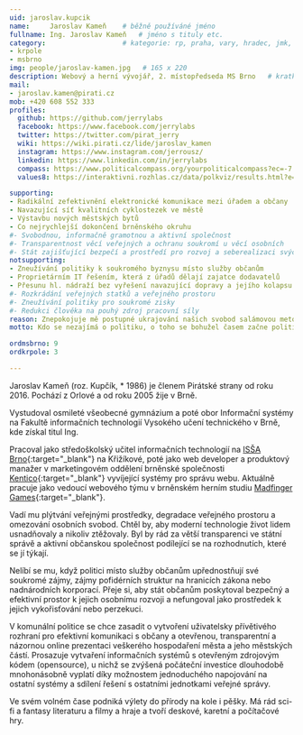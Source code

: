 ```yaml
---
uid: jaroslav.kupcik
name:     Jaroslav Kameň  	# běžně používáné jméno
fullname: Ing. Jaroslav Kameň  	# jméno s tituly etc.
category:                 	# kategorie: rp, praha, vary, hradec, jmk, senat
- krpole
- msbrno
img: people/jaroslav-kamen.jpg   # 165 x 220
description: Webový a herní vývojář, 2. místopředseda MS Brno  	# kratký popis, max 160 znaků
mail:
- jaroslav.kamen@pirati.cz
mob: +420 608 552 333			  
profiles:
  github: https://github.com/jerrylabs                
  facebook: https://www.facebook.com/jerrylabs
  twitter: https://twitter.com/pirat_jerry		
  wiki: https://wiki.pirati.cz/lide/jaroslav_kamen
  instagram: https://www.instagram.com/jerrousz/
  linkedin: https://www.linkedin.com/in/jerrylabs
  compass: https://www.politicalcompass.org/yourpoliticalcompass?ec=-7.25&soc=-5.54  
  values8: https://interaktivni.rozhlas.cz/data/polkviz/results.html?e=76.8&d=66.0&g=77.7&s=78.4

supporting:
- Radikální zefektivnění elektronické komunikace mezi úřadem a občany
- Navazující síť kvalitních cyklostezek ve městě
- Výstavbu nových městských bytů
- Co nejrychlejší dokončení brněnského okruhu
#- Svobodnou, informačně gramotnou a aktivní společnost
#- Transparentnost věcí veřejných a ochranu soukromí u věcí osobních
#- Stát zajišťující bezpečí a prostředí pro rozvoj a seberealizaci svých občanů
notsupporting:
- Zneužívání politiky k soukromého byznysu místo služby občanům
- Proprietárním IT řešením, která z úřadů dělají zajatce dodavatelů
- Přesunu hl. nádraží bez vyřešení navazující dopravy a jejího kolapsu
#- Rozkrádání veřejných statků a veřejného prostoru
#- Zneužívání politiky pro soukromé zisky
#- Redukci člověka na pouhý zdroj pracovní síly
reason: Znepokojuje mě postupné ukrajování našich svobod salámovou metodou. Politika by měla být služba občanům, nikoliv soukromý byznys!
motto: Kdo se nezajímá o politiku, o toho se bohužel časem začne politika zajímat sama.

ordmsbrno: 9
ordkrpole: 3

---
```


Jaroslav Kameň (roz. Kupčík, * 1986) je členem Pirátské strany od roku 2016. Pochází z Orlové a od roku 2005 žije v Brně.

Vystudoval osmileté všeobecné gymnázium a poté obor Informační systémy na Fakultě informačních technologií Vysokého učení technického v Brně, kde získal titul Ing.

Pracoval jako středoškolský učitel informačních technologií na [ISŠA Brno](http://www.issabrno.cz/){:target="_blank"} na Křižíkové, poté jako web developer a produktový manažer v marketingovém oddělení brněnské společnosti [Kentico](https://www.kentico.com/){:target="_blank"} vyvíjející systémy pro správu webu. Aktuálně pracuje jako vedoucí webového týmu v brněnském herním studiu [Madfinger Games](https://www.madfingergames.com/){:target="_blank"}.

Vadí mu plýtvání veřejnými prostředky, degradace veřejného prostoru a omezování osobních svobod. Chtěl by, aby moderní technologie život lidem usnadňovaly a nikoliv ztěžovaly. Byl by rád za větší transparenci ve státní správě a aktivní občanskou společnost podílející se na rozhodnutích, které se jí týkají.

Nelíbí se mu, když politici místo služby občanům upřednostňují své soukromé zájmy, zájmy pofidérních struktur na hranicích zákona nebo nadnárodních korporací. Přeje si, aby stát občanům poskytoval bezpečný a efektivní prostor k jejich osobnímu rozvoji a nefungoval jako prostředek k jejich vykořisťování nebo perzekuci.

<!-- Silně podporuje myšlenku nepodmíněného základního příjmu, který chápe jako efektivní prostředek k udržení fungující ekonomiky. Myslí si, že je pro stát výhodnější podporovat raději přímo své občany než nadnárodní korporace, kterým jsou pro vytváření pracovních míst přidělovány mohutné dotace a odpouštěny daně. Věří, že by tak nepodmíněný základní příjem kromě zjednodušení sociálního systému a zaručení důstojného života občanům rovněž pomohl omezit odtok peněz do zahraničí a daňových rájů. -->

V komunální politice se chce zasadit o vytvoření uživatelsky přívětivého rozhraní pro efektivní komunikaci s občany a otevřenou, transparentní a názornou online prezentaci veškerého hospodaření města a jeho městských částí. Prosazuje vytvaření informačních systémů s otevřeným zdrojovým kódem (opensource), u nichž se zvýšená počáteční investice dlouhodobě mnohonásobně vyplatí díky možnostem jednoduchého napojování na ostatní systémy a sdílení řešení s ostatními jednotkami veřejné správy.

Ve svém volném čase podniká výlety do přírody na kole i pěšky. Má rád sci-fi a fantasy literaturu a filmy a hraje a tvoří deskové, karetní a počítačové hry.
